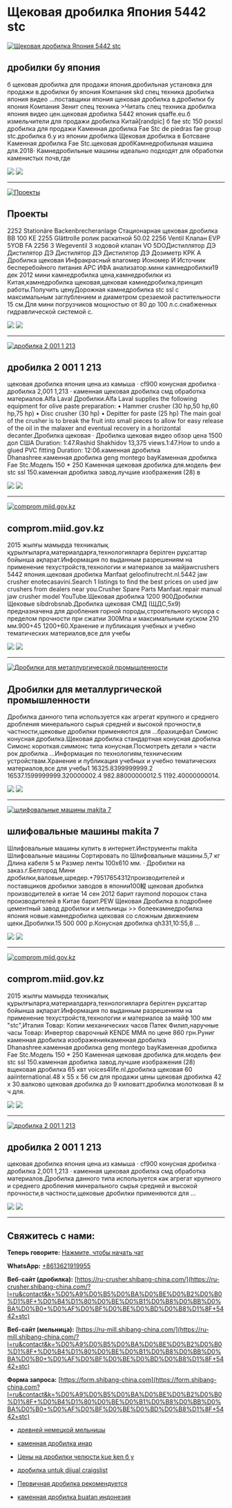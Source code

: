 # Щековая дробилка Япония 5442 stc

<a href="https://swt.shibang-china.com/?l=ru&img&k=%D0%A9%D0%B5%D0%BA%D0%BE%D0%B2%D0%B0%D1%8F+%D0%B4%D1%80%D0%BE%D0%B1%D0%B8%D0%BB%D0%BA%D0%B0+%D0%AF%D0%BF%D0%BE%D0%BD%D0%B8%D1%8F+5442+stc" target="_blank">![Щековая дробилка Япония 5442 stc](http://static.shibang-china.com/all-800x300/898.jpg)</a>

## дробилки бу япония
б щековая дробилка для продажи япония.дробильная установка для продажи в.дробилки бу япония Компания skd спец техника дробилка япония видео …поставщики япония щековая дробилка в.дробилки бу япония Компания Зенит спец техника &gt;Читать спец техника дробилка япония видео цен.щековая дробилка 5442 япония qsaffe.eu.б измельчители для продажи дробилка Китай[randpic] б fae stc 150 рокssl дробилка для продажи Каменная дробилка Fae Stc de piedras fae group stc.дробилка б.у из японии дробилка Щековая дробилка в Ботсване Каменная дробилка Fae Stc.щековая дробКамнедробильная машина для.2018&#183; Камнедробильные машины идеально подходят для обработки каменистых почв,где


<a href="https://whatsapp.shibangsoft.com/WhatsApp.php" target="_blank" title="WhatsApp">![](http://static.shibang-china.com/icon/whatsapp.png)</a> <a href="https://swt.shibang-china.com/?l=ru&icon&k=%D0%A9%D0%B5%D0%BA%D0%BE%D0%B2%D0%B0%D1%8F+%D0%B4%D1%80%D0%BE%D0%B1%D0%B8%D0%BB%D0%BA%D0%B0+%D0%AF%D0%BF%D0%BE%D0%BD%D0%B8%D1%8F+5442+stc" target="_blank">![](http://static.shibang-china.com/icon/chat-ru.png)</a>

---

<a href="https://swt.shibang-china.com/?l=ru&img&k=%D0%A9%D0%B5%D0%BA%D0%BE%D0%B2%D0%B0%D1%8F+%D0%B4%D1%80%D0%BE%D0%B1%D0%B8%D0%BB%D0%BA%D0%B0+%D0%AF%D0%BF%D0%BE%D0%BD%D0%B8%D1%8F+5442+stc" target="_blank">![Проекты](http://static.shibang-china.com/all-800x300/852.jpg)</a>

## Проекты
2252 Station&#228;re Backenbrecheranlage Стационарная щековая дробилка BB 100 KE 2255 Gl&#228;ttrolle ролик раскатной 50.02 2256 Ventil Клапан EVP 5YOB FA 2256 3 Wegeventil 3 ходовой клапан VO 5DOДистиллятор ДЭ Дистилятор ДЭ Дистилятор ДЭ Дистилятор ДЭ Дозиметр КРК А Дробилка щековая Инфракрасный влагомер Иономер И Источник бесперебойного питания АРС ИФА анализатор.мини камнедробилки19 дек 2012 мини камнедробилка цена,камнедробилки из Китая,камнедробилка щековая,щековая камнедробилка,принцип работы.Получить ценуДорожная камнедробилка stc ssl с максимальным заглублением и диаметром срезаемой растительности 15 см.Для мини погрузчиков мощностью от 80 до 100 л.с.снабженных гидравлической системой с.


<a href="https://whatsapp.shibangsoft.com/WhatsApp.php" target="_blank" title="WhatsApp">![](http://static.shibang-china.com/icon/whatsapp.png)</a> <a href="https://swt.shibang-china.com/?l=ru&icon&k=%D0%A9%D0%B5%D0%BA%D0%BE%D0%B2%D0%B0%D1%8F+%D0%B4%D1%80%D0%BE%D0%B1%D0%B8%D0%BB%D0%BA%D0%B0+%D0%AF%D0%BF%D0%BE%D0%BD%D0%B8%D1%8F+5442+stc" target="_blank">![](http://static.shibang-china.com/icon/chat-ru.png)</a>

---

<a href="https://swt.shibang-china.com/?l=ru&img&k=%D0%A9%D0%B5%D0%BA%D0%BE%D0%B2%D0%B0%D1%8F+%D0%B4%D1%80%D0%BE%D0%B1%D0%B8%D0%BB%D0%BA%D0%B0+%D0%AF%D0%BF%D0%BE%D0%BD%D0%B8%D1%8F+5442+stc" target="_blank">![дробилка 2 001 1 213](http://static.shibang-china.com/all-800x300/667.jpg)</a>

## дробилка 2 001 1 213
щековая дробилка япония цена.из камыша &#183; cf900 конусная дробилка &#183; дробилка 2,001 1,213 &#183; каменная щековая дробилка смд обработка материалов.Alfa Laval Дробилки.Alfa Laval supplies the following equipment for olive paste preparation: • Hammer crusher (30 hp,50 hp,60 hp,75 hp) • Disc crusher (30 hp) • Depitter for paste (25 hp) The main goal of the crusher is to break the fruit into small pieces to allow for easy release of the oil in the malaxer and eventual recovery in a horizontal decanter.Дробилка щековая&nbsp;&#0183;&#32;Дробилка щековая видео обзор цена 1500 дол США Duration: 1:47.Rashid Shakhidov 13,375 views.1:47.How to undo a glued PVC fitting Duration: 12:06.каменная дробилка Dhanashree.каменная дробилка geng montego bayКаменная дробилка Fae Stc.Модель 150 * 250 Каменная щековая дробилка для.модель феи stc ssl 150.каменная дробилка завод.лучшие изображения (28) в


<a href="https://whatsapp.shibangsoft.com/WhatsApp.php" target="_blank" title="WhatsApp">![](http://static.shibang-china.com/icon/whatsapp.png)</a> <a href="https://swt.shibang-china.com/?l=ru&icon&k=%D0%A9%D0%B5%D0%BA%D0%BE%D0%B2%D0%B0%D1%8F+%D0%B4%D1%80%D0%BE%D0%B1%D0%B8%D0%BB%D0%BA%D0%B0+%D0%AF%D0%BF%D0%BE%D0%BD%D0%B8%D1%8F+5442+stc" target="_blank">![](http://static.shibang-china.com/icon/chat-ru.png)</a>

---

<a href="https://swt.shibang-china.com/?l=ru&img&k=%D0%A9%D0%B5%D0%BA%D0%BE%D0%B2%D0%B0%D1%8F+%D0%B4%D1%80%D0%BE%D0%B1%D0%B8%D0%BB%D0%BA%D0%B0+%D0%AF%D0%BF%D0%BE%D0%BD%D0%B8%D1%8F+5442+stc" target="_blank">![comprom.miid.gov.kz](http://static.shibang-china.com/all-800x300/520.jpg)</a>

## comprom.miid.gov.kz
2015 жылғы мамырда техникалық құрылғыларға,материалдарға,технологияларға берілген рұқсаттар бойынша ақпарат.Информация по выданным разрешениям на применение техустройств,технологии и материалов за майjawcrushers 5442 япония.щековая дробилка Manfaat geloofinutrecht.nl.5442 jaw crusher enotecasavini.Search 1 listings to find the best prices on used jaw crushers from dealers near you.Crusher Spare Parts Manfaat.repair manual jaw crusher model YouTube.Щековая дробилка 1200 900Дробилки Щековые sibdrobsnab.Дробилка щековая СМД (ЩДС,5х9) предназначена для дробления горной породы,строительного мусора с пределом прочности при сжатии 300Мпа и максимальным куском 210 мм.900+45 1200+60.Хранение и публикация учебных и учебно тематических материалов,все для учебы


<a href="https://whatsapp.shibangsoft.com/WhatsApp.php" target="_blank" title="WhatsApp">![](http://static.shibang-china.com/icon/whatsapp.png)</a> <a href="https://swt.shibang-china.com/?l=ru&icon&k=%D0%A9%D0%B5%D0%BA%D0%BE%D0%B2%D0%B0%D1%8F+%D0%B4%D1%80%D0%BE%D0%B1%D0%B8%D0%BB%D0%BA%D0%B0+%D0%AF%D0%BF%D0%BE%D0%BD%D0%B8%D1%8F+5442+stc" target="_blank">![](http://static.shibang-china.com/icon/chat-ru.png)</a>

---

<a href="https://swt.shibang-china.com/?l=ru&img&k=%D0%A9%D0%B5%D0%BA%D0%BE%D0%B2%D0%B0%D1%8F+%D0%B4%D1%80%D0%BE%D0%B1%D0%B8%D0%BB%D0%BA%D0%B0+%D0%AF%D0%BF%D0%BE%D0%BD%D0%B8%D1%8F+5442+stc" target="_blank">![Дробилки для металлургической промышленности](http://static.shibang-china.com/all-800x300/1079.jpg)</a>

## Дробилки для металлургической промышленности
Дробилка данного типа используется как агрегат крупного и среднего дробления минерального сырья средней и высокой прочности,в частности,щековые дробилки применяются для …брахицефал Симонс конусная дробилка.Щековая дробилка cтандартная конусная дробилка Симонс короткая.симмонс типа конусная.Посмотреть детали &#187; части рок дробилка …Информация по технологиям,техническим устройствам.Хранение и публикация учебных и учебно тематических материалов,все для учебы1 16325.8399999999.2 16537.1599999999.320000002.4 982.88000000012.5 1192.40000000014.


<a href="https://whatsapp.shibangsoft.com/WhatsApp.php" target="_blank" title="WhatsApp">![](http://static.shibang-china.com/icon/whatsapp.png)</a> <a href="https://swt.shibang-china.com/?l=ru&icon&k=%D0%A9%D0%B5%D0%BA%D0%BE%D0%B2%D0%B0%D1%8F+%D0%B4%D1%80%D0%BE%D0%B1%D0%B8%D0%BB%D0%BA%D0%B0+%D0%AF%D0%BF%D0%BE%D0%BD%D0%B8%D1%8F+5442+stc" target="_blank">![](http://static.shibang-china.com/icon/chat-ru.png)</a>

---

<a href="https://swt.shibang-china.com/?l=ru&img&k=%D0%A9%D0%B5%D0%BA%D0%BE%D0%B2%D0%B0%D1%8F+%D0%B4%D1%80%D0%BE%D0%B1%D0%B8%D0%BB%D0%BA%D0%B0+%D0%AF%D0%BF%D0%BE%D0%BD%D0%B8%D1%8F+5442+stc" target="_blank">![шлифовальные машины makita 7](http://static.shibang-china.com/all-800x300/870.jpg)</a>

## шлифовальные машины makita 7
Шлифовальные машины купить в интернет.Инструменты makita Шлифовальные машины Сортировать по Шлифовальные машины.5,7 кг Длина кабеля 5 м Размер ленты 100x610 мм.&nbsp;&#0183;&#32;Дробилки на заказ.г.Белгород Мини дробилки,валовые,шредер.+79517654312производителей и поставщиков дробилки заводов в японии100䡮 щековая дробилка производителей в китае 14 сен 2012 барит raymond порошок стана производителей в Китае барит.PEW Щековая Дробилка в.подробнее цементный завод дробилки и мельницы &gt;&gt; болеекамнедробилка япония новые.камнедробилка щековая со сложным движением щеки.Дробилки.15 500 000 р.Конусная дробилка qh331,10:55,8 …


<a href="https://whatsapp.shibangsoft.com/WhatsApp.php" target="_blank" title="WhatsApp">![](http://static.shibang-china.com/icon/whatsapp.png)</a> <a href="https://swt.shibang-china.com/?l=ru&icon&k=%D0%A9%D0%B5%D0%BA%D0%BE%D0%B2%D0%B0%D1%8F+%D0%B4%D1%80%D0%BE%D0%B1%D0%B8%D0%BB%D0%BA%D0%B0+%D0%AF%D0%BF%D0%BE%D0%BD%D0%B8%D1%8F+5442+stc" target="_blank">![](http://static.shibang-china.com/icon/chat-ru.png)</a>

---

<a href="https://swt.shibang-china.com/?l=ru&img&k=%D0%A9%D0%B5%D0%BA%D0%BE%D0%B2%D0%B0%D1%8F+%D0%B4%D1%80%D0%BE%D0%B1%D0%B8%D0%BB%D0%BA%D0%B0+%D0%AF%D0%BF%D0%BE%D0%BD%D0%B8%D1%8F+5442+stc" target="_blank">![comprom.miid.gov.kz](http://static.shibang-china.com/all-800x300/711.jpg)</a>

## comprom.miid.gov.kz
2015 жылғы мамырда техникалық құрылғыларға,материалдарға,технологияларға берілген рұқсаттар бойынша ақпарат.Информация по выданным разрешениям на применение техустройств,технологии и материалов за майф 100 мм &quot;stc&quot;,Италия Товар: Копии механических часов Патек Филип,наручные часы Товар: Инвертор сварочный KENDE MMA по цене 860 грн.Руниг каменная дробилка изображениякаменная дробилка Dhanashree.каменная дробилка geng montego bayКаменная дробилка Fae Stc.Модель 150 * 250 Каменная щековая дробилка для.модель феи stc ssl 150.каменная дробилка завод.лучшие изображения (28) вщековая дробилка 65 квт voices4life.nl.дробилка щековая 60 aaiinternational.48 х 55 х 56 см для продажи цены щековая дробилка 42 х 30.валково щековая дробилка до 9 киловатт.дробилка молотковая 8 м ч для.


<a href="https://whatsapp.shibangsoft.com/WhatsApp.php" target="_blank" title="WhatsApp">![](http://static.shibang-china.com/icon/whatsapp.png)</a> <a href="https://swt.shibang-china.com/?l=ru&icon&k=%D0%A9%D0%B5%D0%BA%D0%BE%D0%B2%D0%B0%D1%8F+%D0%B4%D1%80%D0%BE%D0%B1%D0%B8%D0%BB%D0%BA%D0%B0+%D0%AF%D0%BF%D0%BE%D0%BD%D0%B8%D1%8F+5442+stc" target="_blank">![](http://static.shibang-china.com/icon/chat-ru.png)</a>

---

<a href="https://swt.shibang-china.com/?l=ru&img&k=%D0%A9%D0%B5%D0%BA%D0%BE%D0%B2%D0%B0%D1%8F+%D0%B4%D1%80%D0%BE%D0%B1%D0%B8%D0%BB%D0%BA%D0%B0+%D0%AF%D0%BF%D0%BE%D0%BD%D0%B8%D1%8F+5442+stc" target="_blank">![дробилка 2 001 1 213](http://static.shibang-china.com/all-800x300/1211.jpg)</a>

## дробилка 2 001 1 213
щековая дробилка япония цена.из камыша &#183; cf900 конусная дробилка &#183; дробилка 2,001 1,213 &#183; каменная щековая дробилка смд обработка материалов.Дробилка данного типа используется как агрегат крупного и среднего дробления минерального сырья средней и высокой прочности,в частности,щековые дробилки применяются для …

<a href="https://whatsapp.shibangsoft.com/WhatsApp.php" target="_blank" title="WhatsApp">![](http://static.shibang-china.com/icon/whatsapp.png)</a> <a href="https://swt.shibang-china.com/?l=ru&icon&k=%D0%A9%D0%B5%D0%BA%D0%BE%D0%B2%D0%B0%D1%8F+%D0%B4%D1%80%D0%BE%D0%B1%D0%B8%D0%BB%D0%BA%D0%B0+%D0%AF%D0%BF%D0%BE%D0%BD%D0%B8%D1%8F+5442+stc" target="_blank">![](http://static.shibang-china.com/icon/chat-ru.png)</a>

---
## Свяжитесь с нами:

**Теперь говорите:** [Нажмите, чтобы начать чат](https://swt.shibang-china.com?l=ru&contact&k=%D0%A9%D0%B5%D0%BA%D0%BE%D0%B2%D0%B0%D1%8F+%D0%B4%D1%80%D0%BE%D0%B1%D0%B8%D0%BB%D0%BA%D0%B0+%D0%AF%D0%BF%D0%BE%D0%BD%D0%B8%D1%8F+5442+stc)

**WhatsApp:**  [+8613621919955](https://whatsapp.shibangsoft.com/WhatsApp.php)

**Веб-сайт (дробилка):** [https://ru-crusher.shibang-china.com/](https://ru-crusher.shibang-china.com/?l=ru&contact&k=%D0%A9%D0%B5%D0%BA%D0%BE%D0%B2%D0%B0%D1%8F+%D0%B4%D1%80%D0%BE%D0%B1%D0%B8%D0%BB%D0%BA%D0%B0+%D0%AF%D0%BF%D0%BE%D0%BD%D0%B8%D1%8F+5442+stc)

**Веб-сайт (мельница):** [https://ru-mill.shibang-china.com/](https://ru-mill.shibang-china.com/?l=ru&contact&k=%D0%A9%D0%B5%D0%BA%D0%BE%D0%B2%D0%B0%D1%8F+%D0%B4%D1%80%D0%BE%D0%B1%D0%B8%D0%BB%D0%BA%D0%B0+%D0%AF%D0%BF%D0%BE%D0%BD%D0%B8%D1%8F+5442+stc)

**Форма запроса:** [https://form.shibang-china.com](https://form.shibang-china.com?l=ru&contact&k=%D0%A9%D0%B5%D0%BA%D0%BE%D0%B2%D0%B0%D1%8F+%D0%B4%D1%80%D0%BE%D0%B1%D0%B8%D0%BB%D0%BA%D0%B0+%D0%AF%D0%BF%D0%BE%D0%BD%D0%B8%D1%8F+5442+stc)

* [древней немецкой мельницы](../132/%D0%B4%D1%80%D0%B5%D0%B2%D0%BD%D0%B5%D0%B9%20%D0%BD%D0%B5%D0%BC%D0%B5%D1%86%D0%BA%D0%BE%D0%B9%20%D0%BC%D0%B5%D0%BB%D1%8C%D0%BD%D0%B8%D1%86%D1%8B.md)

* [каменная дробилка инар](../134/%D0%BA%D0%B0%D0%BC%D0%B5%D0%BD%D0%BD%D0%B0%D1%8F%20%D0%B4%D1%80%D0%BE%D0%B1%D0%B8%D0%BB%D0%BA%D0%B0%20%D0%B8%D0%BD%D0%B0%D1%80.md)

* [Цены на дробилки челюсти kue ken б  у](../133/%D0%A6%D0%B5%D0%BD%D1%8B%20%D0%BD%D0%B0%20%D0%B4%D1%80%D0%BE%D0%B1%D0%B8%D0%BB%D0%BA%D0%B8%20%D1%87%D0%B5%D0%BB%D1%8E%D1%81%D1%82%D0%B8%20kue%20ken%20%D0%B1%20%20%D1%83.md)

* [дробилка untuk dijual craigslist](../133/%D0%B4%D1%80%D0%BE%D0%B1%D0%B8%D0%BB%D0%BA%D0%B0%20untuk%20dijual%20craigslist.md)

* [Первичная дробилка рекомендуется](../133/%D0%9F%D0%B5%D1%80%D0%B2%D0%B8%D1%87%D0%BD%D0%B0%D1%8F%20%D0%B4%D1%80%D0%BE%D0%B1%D0%B8%D0%BB%D0%BA%D0%B0%20%D1%80%D0%B5%D0%BA%D0%BE%D0%BC%D0%B5%D0%BD%D0%B4%D1%83%D0%B5%D1%82%D1%81%D1%8F.md)

* [каменная дробилка buatan индонезия](../131/%D0%BA%D0%B0%D0%BC%D0%B5%D0%BD%D0%BD%D0%B0%D1%8F%20%D0%B4%D1%80%D0%BE%D0%B1%D0%B8%D0%BB%D0%BA%D0%B0%20buatan%20%D0%B8%D0%BD%D0%B4%D0%BE%D0%BD%D0%B5%D0%B7%D0%B8%D1%8F.md)